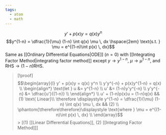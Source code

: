 ```yaml
---
tags:
  - atom
  - math
---
```

$$ y' + p(x)y = q(x) y^n $$
$$y^{1-n} = \dfrac{1}{\mu} (1-n) \int q(x) \mu \, dx \hspace{2em} \text{s.t. } \mu = e^{(1-n)\int p(x) \, dx}$$
Same as [[Ordinary Differential Equations|ODE]] ($n = 0$) with [[Integrating Factor Method|integrating factor method]] except $y \to y^{1-n}$, $\mu \to \mu^{1-n}$, and $\text{RHS} \to (1-n)\text{RHS}$.
> [!proof]
> $$\begin{array}{l}
>	y' + p(x)y = q(x) y^n \\
>	y'y^{-n} + p(x)y^{1-n} = q(x) \\
>	\begin{align*}
>		\text{let } u &= y^{1-n} \\
>		u' &= (1-n)y'y^{-n} \\
>		y'y^{-n} &= \dfrac{u'}{(1-n)} \\
>	\end{align*} \\
>	u' + (1-n)p(x)u = (1-n)q(x) && (1) \text{ Linear}\\
>	\therefore \displaystyle y^{1-n} = \dfrac{1}{\mu} (1-n) \int q(x) \mu \, dx && (2) \\
>	\phantom{\therefore\therefore}\displaystyle \text{where } \mu = e^{(1-n)\int p(x) \, dx} \\
>\end{array}$$
	> \[$(1)$ [[Linear Differential Equations]], $(2)$ [[Integrating Factor Method]]\]